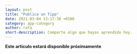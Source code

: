 ```yaml
---
layout: post
title: "Publica un Tipp"
date: 2021-03-04 13:17:38 +0100
category: app-category
author: rafa
short-description: Comparte algo que hayas aprendido hoy.
---
```


**Este articulo estará disponible próximamente**